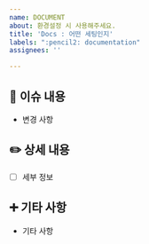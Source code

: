 ```yaml
---
name: DOCUMENT
about: 환경설정 시 사용해주세요.
title: 'Docs : 어떤 세팅인지'
labels: ":pencil2: documentation"
assignees: ''

---
```


## 📃 이슈 내용

- 변경 사항


## ✏️ 상세 내용

- [ ] 세부 정보


## ➕ 기타 사항

- 기타 사항
